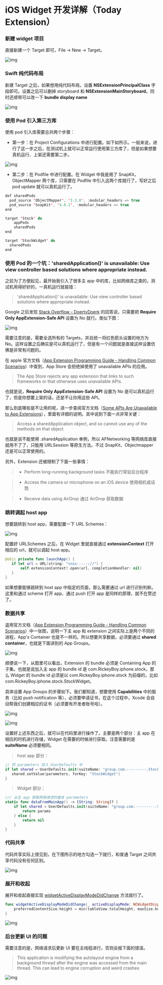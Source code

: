 # iOS Widget 开发详解（Today Extension）

### 新建 widget 项目

直接新建一个 Target 即可，File -> New -> Target。

![img](https://docs.bytedance.net/api/file/out/Yer4N5Vz9NezzCO2kqe5eWzhWT38m49ZELNhEsJD4WUeMGH9vC/)



### Swift 纯代码布局

新建 Target 之后，如果想用纯代码布局，设置 **NSExtensionPrincipalClass** 字段即可。设置之后可以删掉 storyboard 和 **NSExtensionMainStoryboard**。同时还顺带可以改一下 **bundle display name**

![img](https://docs.bytedance.net/api/file/out/pM6tE8RZ8oFV6JiOecNeV1FVcAg6gsj5S1uHPWDsyzZ84GD4Wp/)



### 使用 Pod 引入第三方库

使用 pod 引入库需要总共两个步骤：

- 第一步：在 Project Configurations 中进行配置。如下如所示。一般来说，进行了这一步之后，在测试机上就可以正常运行使用第三方库了，但是如果想要真机运行、上架还需要第二步。

![img](https://docs.bytedance.net/api/file/out/lPe39tfVo5r1VryFalcNXxv7i4iGKFxNImKwoHlaRFIwKRgMXN/)

- 第二步：在 Podfile 中进行配置。在 Widget 中我是用了 SnapKit，ObjectMapper 两个库，只需要在 Podfile 中引入这两个库就行了，写好之后 pod update 就可以真机运行了。

``` swift
def sharedPods
  pod_source 'ObjectMapper', '3.3.0', :modular_headers => true
  pod_source 'SnapKit', '4.0.1', :modular_headers => true
end

target 'Stock' do
    appPods
    sharedPods
end

target 'StockWidget' do
  sharedPods
end
```



### 使用 Pod 的一个坑：'sharedApplication()' is unavailable: Use view controller based solutions where appropriate instead.

之前为了方便起见，最开始我引入了很多主 app 中的库，比如网络库之类的，测试机用得好好的，一真机运行就报错：

> 'sharedApplication()' is unavailable: Use view controller based solutions where appropriate instead.



Google 之后发现 [Stack Overflow - ](https://stackoverflow.com/a/34227172)[DoertyDoerk](https://stackoverflow.com/a/34227172) 的回答说，只需要把 **Require Only AppExtension-Safe API** 设置为 No 就行。类似下图：

![img](https://docs.bytedance.net/api/file/out/QBbcric3Bwsnp45LiNUuireGv2tG0GjNtRnwVumMdbbX19F0Zj/)

需要注意的是，需要全选所有的 Targets，并且统一将红色箭头设置的地方为 No。这样设置之后确实是可以真机运行了，但是有一个问题就是直接这样设置仿佛是非常有问题的。



在 apple 官方文档（[App Extension Programming Guide - Handling Common Scenarios](https://developer.apple.com/library/archive/documentation/General/Conceptual/ExtensibilityPG/ExtensionScenarios.html)）中查到，App Store 会拒绝掉使用了 unavailable APIs 的应用。

> The App Store rejects any app extension that links to such frameworks or that otherwise uses unavailable APIs.

也就是说，**Require Only AppExtension-Safe API** 设置为 No 是可以真机运行了，但是你想要上架的话，还是不让你用这些 API。



那么到底哪些是不让用的呢，进一步查阅官方文档（[Some APIs Are Unavailable to App Extensions](https://developer.apple.com/library/archive/documentation/General/Conceptual/ExtensibilityPG/ExtensionOverview.html#//apple_ref/doc/uid/TP40014214-CH2-SW6)），里面有详细的说明。其中说到下面一点非常关键：

> Access a sharedApplication object, and so cannot use any of the methods on that object

也就是说不能使用 .sharedApplication 单例，所以 AFNetworking 等网络库直接就用不了了，只能用 URLSession 等原生方法。不过 SnapKit、Objectmapper 还是可以正常使用的。



另外，Extension 还被限制了下面一些事情：

> - Perform long-running background tasks 不能执行常驻后台程序

> - Access the camera or microphone on an iOS device 使用相机或话筒

> - Receive data using AirDrop 通过 AirDrop 获取数据





### 跳转调起 host app

想要跳转到 host app，需要配置一下 URL Schemes：

![img](https://docs.bytedance.net/api/file/out/Qyucf9yoj3lLL6fpTerHp5J9603NCwbBFVmuRopwQ8pLXVKUrW/)



配置好 URLSchemes 之后，在 Widget 里就直接通过 **extensionContext** 打开相应的 url，就可以调起 host app。

```swift
@objc private func launchApp() {
   if let url = URL(string: "snss-----://") {        
       self.extensionContext?.open(url, completionHandler: nil)
   }
}
```

如果想要能够跳转到 host app 中指定的页面，那么需要通过 url 进行识别判断。这里和通过 scheme 打开 app、通过 push 打开 app 是同样的原理，就不在赘述了。



### 数据共享

盗用官方文档（[App Extension Programming Guide - Handling Common Scenarios](https://developer.apple.com/library/archive/documentation/General/Conceptual/ExtensibilityPG/ExtensionScenarios.html)）中一张图，说明一下主 app 和 extension 之间实际上是两个不同的进程，App's Container 也是不一样的。所以想要共享数据，必须要通过 **shared container**，也就是下面讲到的 App Groups。



![img](https://docs.bytedance.net/api/file/out/TriiGuxvAAhuyNZVuHZxSo2WTVB77xbmwDzUy9ukJ8UJj26XPv/)

顺便说一下，从图里可以看出，Extension 的 bundle 必须是 Containing App 的子集。也就是说加入主 app 的 bundle id 是 com.RickeyBoy.iphone.stock，那么 Widget 的 bundle id 必须是以 com.RickeyBoy.iphone.stock 为前缀的，比如 com.RickeyBoy.iphone.stock.StockWidget。



具体设置 App Groups 的步骤如下。我们都知道，想要使用 **Capabilities** 中的服务（比如 push notification 等），必须要申请证书，在这个过程中，Xcode 会自动帮我们创建相应的证书（必须要有开发者账号哈）。

![img](https://docs.bytedance.net/api/file/out/AwJN3hvZqZBBjL7CYo33lOS8pRdLOQalQCR7pXCXixYCSvr3P1/)

![img](https://docs.bytedance.net/api/file/out/UDQhTjsrlDRzDVNuwnhuDBTLt5kmallEKBKGmmqeCLIvwzhy9l/)



设置好上述东西之后，就可以在代码里进行操作了。主要是两个部分：主 app 在相应的时机进行存储，Widget 在需要的时候进行获取。注意需要的是 **suiteName** 必须要相同。

> host app 部分：

```swift
// 将 parameters 存入 UserDefaults 中
if let shared = UserDefaults.init(suiteName: "group.com.---------.StockWidgetShareDefaults") {
   shared.setValue(parameters, forKey: "StockWidget")
}
```

> Widget 部分：

```swift
/// 从主 app 获取网络请求的基本 parameters
static func dataFromMainApp() -> [String: String]? {
    if let shared = UserDefaults.init(suiteName: "group.com.---------.StockWidgetShareDefaults"), let params = shared.value(forKey: "StockWidget") as? [String: String] {
        return params
    } else {
        return nil
    }
}
```



### 代码共享

代码共享实际上很见到，在下图所示的地方勾选一下就行，和普通 Target 之间共享代码没有任何区别。

![img](https://docs.bytedance.net/api/file/out/AT4JYuAnxk2hfYqqrd0asCHcifQZYK2tzMlP2UbbDIruFbSrSw/)





### 展开和收起

展开和收起直接实现 [widgetActiveDisplayModeDidChange](https://developer.apple.com/documentation/notificationcenter/ncwidgetproviding/1649132-widgetactivedisplaymodedidchange) 方法就行了。

```swift
func widgetActiveDisplayModeDidChange(_ activeDisplayMode: NCWidgetDisplayMode, withMaximumSize maxSize: CGSize) {
    preferredContentSize.height = min(tableView.totalHeight, maxSize.height)
}
```

![img](https://docs.bytedance.net/api/file/out/oKAAg170oH2nGrL275V2deQUy2TyE1pgip0mWqrM0YNtLlEReA/)



### 后台更新 UI 的问题

需要注意的是，网络请求后更新 UI 要在主线程进行，否则会报下面的错误。

> This application is modifying the autolayout engine from a background thread after the engine was accessed from the main thread. This can lead to engine corruption and weird crashes

![img](https://docs.bytedance.net/api/file/out/Sk61CQnx4o5sUhZgYmO4MtKEvLhwNaq1N9tCXNNcbJdHGRdEb5/)